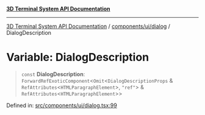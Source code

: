 [**3D Terminal System API Documentation**](../../../../README.md)

***

[3D Terminal System API Documentation](../../../../README.md) / [components/ui/dialog](../README.md) / DialogDescription

# Variable: DialogDescription

> `const` **DialogDescription**: `ForwardRefExoticComponent`\<`Omit`\<`DialogDescriptionProps` & `RefAttributes`\<`HTMLParagraphElement`\>, `"ref"`\> & `RefAttributes`\<`HTMLParagraphElement`\>\>

Defined in: [src/components/ui/dialog.tsx:99](https://github.com/Dicommunitas/ThreeJS_Terminal_3D2/blob/329dd5ef132dd57d615e45fca2699e6c6fa5c711/src/components/ui/dialog.tsx#L99)
